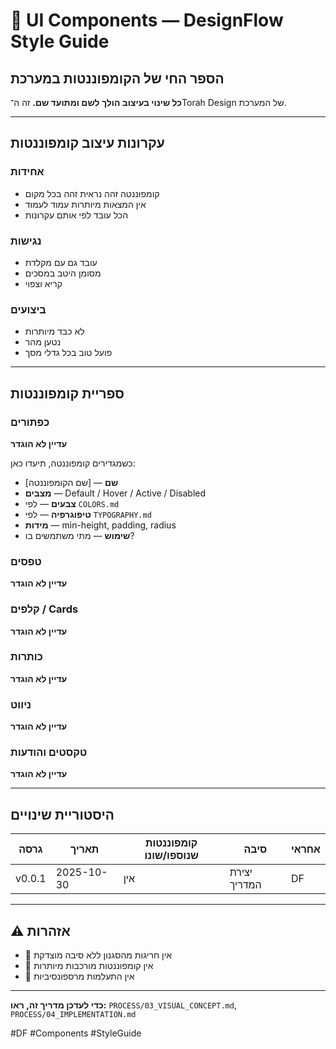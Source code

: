 # 🧩 UI Components — DesignFlow Style Guide

## הספר החי של הקומפוננטות במערכת

**כל שינוי בעיצוב הולך לשם ומתועד שם.**
זה ה־Torah Design של המערכת.

---

## עקרונות עיצוב קומפוננטות

### אחידות
* קומפוננטה זהה נראית זהה בכל מקום
* אין המצאות מיותרות עמוד לעמוד
* הכל עובד לפי אותם עקרונות

### נגישות
* עובד גם עם מקלדת
* מסומן היטב במסכים
* קריא וצפוי

### ביצועים
* לא כבד מיותרות
* נטען מהר
* פועל טוב בכל גדלי מסך

---

## ספריית קומפוננטות

### כפתורים
**עדיין לא הוגדר**

כשמגדירים קומפוננטה, תיעדו כאן:
- **שם** — [שם הקומפוננטה]
- **מצבים** — Default / Hover / Active / Disabled
- **צבעים** — לפי `COLORS.md`
- **טיפוגרפיה** — לפי `TYPOGRAPHY.md`
- **מידות** — min-height, padding, radius
- **שימוש** — מתי משתמשים בו?

### טפסים
**עדיין לא הוגדר**

### קלפים / Cards
**עדיין לא הוגדר**

### כותרות
**עדיין לא הוגדר**

### ניווט
**עדיין לא הוגדר**

### טקסטים והודעות
**עדיין לא הוגדר**

---

## היסטוריית שינויים

| גרסה | תאריך | קומפוננטות שנוספו/שונו | סיבה | אחראי |
|-------|--------|----------------------|------|-------|
| v0.0.1 | 2025-10-30 | אין | יצירת המדריך | DF |

---

## ⚠️ אזהרות

* 🚫 אין חריגות מהסגנון ללא סיבה מוצדקת
* 🚫 אין קומפוננטות מורכבות מיותרות
* 🚫 אין התעלמות מרספונסיביות

---

**כדי לעדכן מדריך זה, ראו:** `PROCESS/03_VISUAL_CONCEPT.md`, `PROCESS/04_IMPLEMENTATION.md`

#DF #Components #StyleGuide

